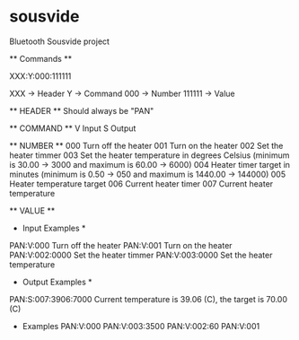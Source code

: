 # sousvide
Bluetooth Sousvide project


** Commands **

XXX:Y:000:111111

XXX -> Header
Y 	-> Command 
000 -> Number
111111 -> Value

** HEADER **
Should always be "PAN"

** COMMAND **
V Input 
S Output 

** NUMBER **
000 Turn off the heater
001 Turn on the heater
002 Set the heater timmer
003 Set the heater temperature in degrees Celsius (minimum is 30.00 -> 3000 and maximum is 60.00 -> 6000)
004 Heater timer target in minutes (minimum is 0.50 -> 050 and maximum is 1440.00 -> 144000)
005 Heater temperature target
006 Current heater timer
007 Current heater temperature

** VALUE **

* Input Examples *

PAN:V:000		Turn off the heater
PAN:V:001		Turn on the heater
PAN:V:002:0000	Set the heater timmer
PAN:V:003:0000	Set the heater temperature 

* Output Examples *

PAN:S:007:3906:7000	Current temperature is 39.06 (C), the target is 70.00 (C)


* Examples
PAN:V:000
PAN:V:003:3500
PAN:V:002:60
PAN:V:001




